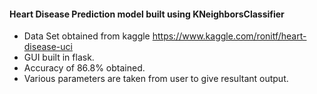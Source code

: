#### Heart Disease Prediction model built using KNeighborsClassifier
* Data Set obtained from kaggle https://www.kaggle.com/ronitf/heart-disease-uci
* GUI built in flask.
* Accuracy of 86.8% obtained.
* Various parameters are taken from user to give resultant output.
